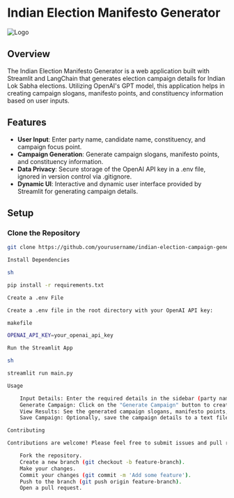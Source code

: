 # Indian Election Manifesto Generator

![Logo](path/to/logo.png)

## Overview

The Indian Election Manifesto Generator is a web application built with Streamlit and LangChain that generates election campaign details for Indian Lok Sabha elections. Utilizing OpenAI's GPT model, this application helps in creating campaign slogans, manifesto points, and constituency information based on user inputs.

## Features

- **User Input**: Enter party name, candidate name, constituency, and campaign focus point.
- **Campaign Generation**: Generate campaign slogans, manifesto points, and constituency information.
- **Data Privacy**: Secure storage of the OpenAI API key in a .env file, ignored in version control via .gitignore.
- **Dynamic UI**: Interactive and dynamic user interface provided by Streamlit for generating campaign details.

## Setup

### Clone the Repository

```sh
git clone https://github.com/yourusername/indian-election-campaign-generator.git

Install Dependencies

sh

pip install -r requirements.txt

Create a .env File

Create a .env file in the root directory with your OpenAI API key:

makefile

OPENAI_API_KEY=your_openai_api_key

Run the Streamlit App

sh

streamlit run main.py

Usage

    Input Details: Enter the required details in the sidebar (party name, candidate name, constituency, and campaign focus point).
    Generate Campaign: Click on the "Generate Campaign" button to create campaign details.
    View Results: See the generated campaign slogans, manifesto points, and constituency information on the main panel.
    Save Campaign: Optionally, save the campaign details to a text file.

Contributing

Contributions are welcome! Please feel free to submit issues and pull requests.

    Fork the repository.
    Create a new branch (git checkout -b feature-branch).
    Make your changes.
    Commit your changes (git commit -m 'Add some feature').
    Push to the branch (git push origin feature-branch).
    Open a pull request.
